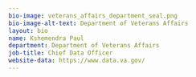 ```yaml
---
bio-image: veterans_affairs_department_seal.png
bio-image-alt-text: Department of Veterans Affairs
layout: bio
name: Kshemendra Paul
department: Department of Veterans Affairs
job-title: Chief Data Officer
website-data: https://www.data.va.gov/
---
```

